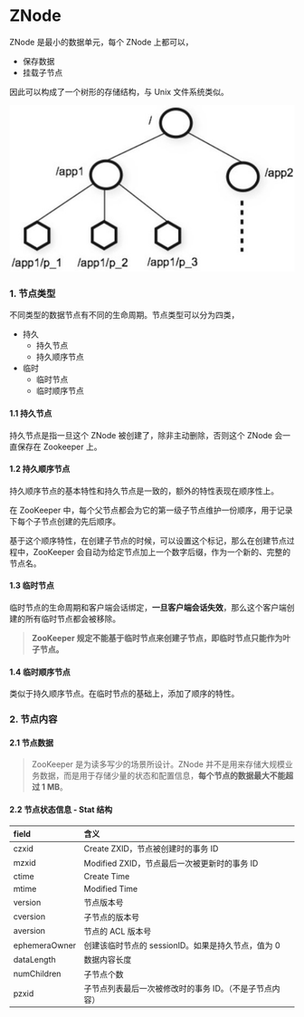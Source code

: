 # ZNode

ZNode 是最小的数据单元，每个 ZNode 上都可以，

- 保存数据
- 挂载子节点

因此可以构成了一个树形的存储结构，与 Unix 文件系统类似。

![数据模型](/assets/images/zk/znode.jpeg)



### 1. 节点类型

不同类型的数据节点有不同的生命周期。节点类型可以分为四类，

- 持久
    - 持久节点
    - 持久顺序节点
- 临时
    - 临时节点
    - 临时顺序节点

#### 1.1 持久节点

持久节点是指一旦这个 ZNode 被创建了，除非主动删除，否则这个 ZNode 会一直保存在 Zookeeper 上。

#### 1.2 持久顺序节点

持久顺序节点的基本特性和持久节点是一致的，额外的特性表现在顺序性上。

在 ZooKeeper 中，每个父节点都会为它的第一级子节点维护一份顺序，用于记录下每个子节点创建的先后顺序。

基于这个顺序特性，在创建子节点的时候，可以设置这个标记，那么在创建节点过程中，ZooKeeper 会自动为给定节点加上一个数字后缀，作为一个新的、完整的节点名。

#### 1.3 临时节点

临时节点的生命周期和客户端会话绑定，**一旦客户端会话失效**，那么这个客户端创建的所有临时节点都会被移除。

> **ZooKeeper 规定不能基于临时节点来创建子节点，即临时节点只能作为叶子节点。**

#### 1.4 临时顺序节点

类似于持久顺序节点。在临时节点的基础上，添加了顺序的特性。


### 2. 节点内容

#### 2.1 节点数据

> ZooKeeper 是为读多写少的场景所设计。ZNode 并不是用来存储大规模业务数据，而是用于存储少量的状态和配置信息，**每个节点的数据最大不能超过 1 MB**。

#### 2.2 节点状态信息 - Stat 结构

| field | 含义 |
| :--- | :--- |
| czxid | Create ZXID，节点被创建时的事务 ID |
| mzxid | Modified ZXID，节点最后一次被更新时的事务 ID |
| ctime | Create Time |
| mtime | Modified Time |
| version | 节点版本号 |
| cversion | 子节点的版本号 |
| aversion | 节点的 ACL 版本号 |
| ephemeraOwner | 创建该临时节点的 sessionID。如果是持久节点，值为 0 |
| dataLength | 数据内容长度 |
| numChildren | 子节点个数 |
| pzxid | 子节点列表最后一次被修改时的事务 ID。（不是子节点内容） |
